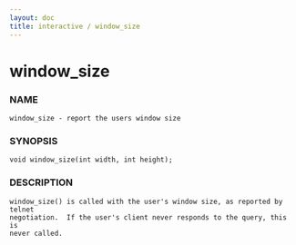 ```yaml
---
layout: doc
title: interactive / window_size
---
```

# window_size

### NAME

    window_size - report the users window size

### SYNOPSIS

    void window_size(int width, int height);

### DESCRIPTION

    window_size() is called with the user's window size, as reported by telnet
    negotiation.  If the user's client never responds to the query, this is
    never called.
